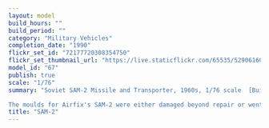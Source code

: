 ```yaml
---
layout: model
build_hours: ""
build_period: ""
category: "Military Vehicles"
completion_date: "1990"
flickr_set_id: "72177720308354750"
flickr_set_thumbnail_url: "https://live.staticflickr.com/65535/52906160935_d4f024734a_m.jpg"
model_id: "67"
publish: true
scale: "1/76"
summary: "Soviet SAM-2 Missile and Transporter, 1960s, 1/76 scale  [Built 1990]

The moulds for Airfix's SAM-2 were either damaged beyond repair or went missing sometime in the late 1970s - early 1980s. In 1987 I was given a large collection of old 1/76 models and parts by an older modeler. The bags of parts included partly-built components, partial sprues plus loose SAM-2 kit parts, some of them painted. Fortunately, the kit instructions were there but a number of parts, including 6 wheels, were missing. As the kit was very hard to find (pre-Ebay days), in 1990 I decided to build a model from the kit parts I had and make replacements for those that were missing."
title: "SAM-2"
---
```



